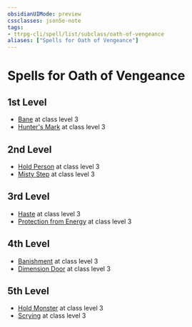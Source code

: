 ```yaml
---
obsidianUIMode: preview
cssclasses: json5e-note
tags:
- ttrpg-cli/spell/list/subclass/oath-of-vengeance
aliases: ["Spells for Oath of Vengeance"]
---
```

# Spells for Oath of Vengeance

## 1st Level

- [Bane](Misc%20Files/CLI/compendium/spells/bane-xphb.md "XPHB") at class level 3
- [Hunter's Mark](Misc%20Files/CLI/compendium/spells/hunters-mark-xphb.md "XPHB") at class level 3

## 2nd Level

- [Hold Person](Misc%20Files/CLI/compendium/spells/hold-person-xphb.md "XPHB") at class level 3
- [Misty Step](Misc%20Files/CLI/compendium/spells/misty-step-xphb.md "XPHB") at class level 3

## 3rd Level

- [Haste](Misc%20Files/CLI/compendium/spells/haste-xphb.md "XPHB") at class level 3
- [Protection from Energy](Misc%20Files/CLI/compendium/spells/protection-from-energy-xphb.md "XPHB") at class level 3

## 4th Level

- [Banishment](Misc%20Files/CLI/compendium/spells/banishment-xphb.md "XPHB") at class level 3
- [Dimension Door](Misc%20Files/CLI/compendium/spells/dimension-door-xphb.md "XPHB") at class level 3

## 5th Level

- [Hold Monster](Misc%20Files/CLI/compendium/spells/hold-monster-xphb.md "XPHB") at class level 3
- [Scrying](Misc%20Files/CLI/compendium/spells/scrying-xphb.md "XPHB") at class level 3